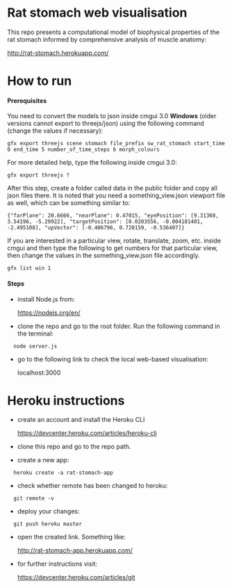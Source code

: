 # Rat stomach web visualisation

This repo presents a computational model of biophysical properties of the rat stomach informed by comprehensive analysis of muscle anatomy:

http://rat-stomach.herokuapp.com/

# How to run

#### Prerequisites

You need to convert the models to json inside cmgui 3.0 **Windows** (older versions cannot export to threejs/json) using the following command (change the values if necessary):

```
gfx export threejs scene stomach file_prefix sw_rat_stomach start_time 0 end_time 5 number_of_time_steps 6 morph_colours
```
For more detailed help, type the following inside cmgui 3.0:

```
gfx export threejs ?
```

After this step, create a folder called data in the public folder and copy all json files there. It is noted that you need a something_view.json viewport file as well, which can be something similar to:

```
{"farPlane": 20.6666, "nearPlane": 0.47015, "eyePosition": [9.31368, 3.54196, -5.29922], "targetPosition": [0.0203556, -0.004181401, -2.495108], "upVector": [-0.406796, 0.720159, -0.536407]}
```

If you are interested in a particular view, rotate, translate, zoom, etc. inside cmgui and then type the following to get numbers for that particular view, then change the values in the something_view.json file accordingly.

```
gfx list win 1
```
#### Steps

- install Node.js from:

  https://nodejs.org/en/

- clone the repo and go to the root folder. Run the following command in the terminal:

```
  node server.js 
```

- go to the following link to check the local web-based visualisation:
  
  localhost:3000
  
  
# Heroku instructions

- create an account and install the Heroku CLI
  
  https://devcenter.heroku.com/articles/heroku-cli
  
- clone this repo and go to the repo path. 
  
- create a new app:
  
```
  heroku create -a rat-stomach-app
```

- check whether remote has been changed to heroku:

```
  git remote -v
```

- deploy your changes:

```
  git push heroku master
```

- open the created link. Something like:

  http://rat-stomach-app.herokuapp.com/

- for further instructions visit:

  https://devcenter.heroku.com/articles/git
